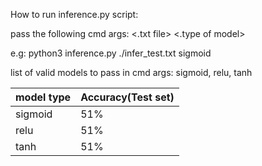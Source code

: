 How to run inference.py script:

pass the following cmd args: <.txt file> <.type of model>
    
e.g: python3 inference.py ./infer_test.txt  sigmoid

list of valid models to pass in cmd args: sigmoid, relu, tanh

| model type| Accuracy(Test set) |
|------------|--------------------|
| sigmoid    | 51%                |
| relu       | 51%                |
| tanh       | 51%                |
